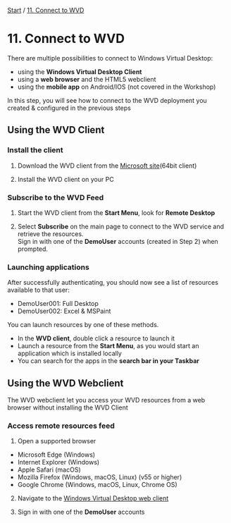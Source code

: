 [Start](/CA-Microsoft-WVD_ARM-Workshop/) / [11. Connect to WVD](/CA-Microsoft-WVD_ARM-Workshop/11.%20Connect%20to%20WVD)
# 11. Connect to WVD

There are multiple possibilities to connect to Windows Virtual Desktop: 
* using the **Windows Virtual Desktop Client** 
* using a **web browser** and the HTML5 webclient
* using the **mobile app** on Android/IOS (not covered in the Workshop)

In this step, you will see how to connect to the WVD deployment you created & configured in the previous steps

## Using the WVD Client

### Install the client

1. Download the WVD client from the [Microsoft site](https://go.microsoft.com/fwlink/?linkid=2068602)(64bit client)

2. Install the WVD client on your PC

### Subscribe to the WVD Feed

1. Start the WVD client from the **Start Menu**, look for **Remote Desktop**

2. Select **Subscribe** on the main page to connect to the WVD service and retrieve the resources.<br/>
Sign in with one of the **DemoUser** accounts (created in Step 2) when prompted.

### Launching applications

After successfully authenticating, you should now see a list of resources available to that user:
* DemoUser001: Full Desktop
* DemoUser002: Excel & MSPaint

You can launch resources by one of these methods.

* In the **WVD client**, double click a resource to launch it
* Launch a resource from the **Start Menu**, as you would start an application which is installed locally
* You can search for the apps in the **search bar in your Taskbar**

## Using the WVD Webclient

The WVD webclient let you access your WVD resources from a web browser without installing the WVD Client

### Access remote resources feed

1. Open a supported browser
* Microsoft Edge (Windows)
* Internet Explorer (Windows)
* Apple Safari (macOS)
* Mozilla Firefox (Windows, macOS, Linux) (v55 or higher)
* Google Chrome (Windows, macOS, Linux, Chrome OS)

2. Navigate to the [Windows Virtual Desktop web client](https://rdweb.wvd.microsoft.com/webclient)

3. Sign in with one of the **DemoUser** accounts


<script type="text/javascript">
    setTimeout(function() { 
            document.getElementById("sidebar").style.display = "none";
            document.getElementById("main-content").style.width = "90%"
            var x = document.getElementsByClassName('inner clearfix'); 
            x[0].style.width = "75%";
            var x = document.getElementsByClassName('inner'); 
            x[0].style.width = "90%";
            var x = document.getElementsByTagName('h1'); 
            x[0].style.width = "90%";
            x[0].style.textAlign = "center"
            x[0].innerHTML = "Microsoft & Cloud-Architect WVD Workshop"
        }, 250);
</script>